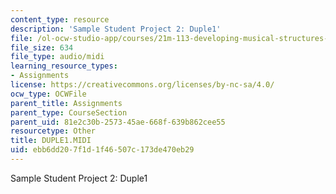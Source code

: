 ```yaml
---
content_type: resource
description: 'Sample Student Project 2: Duple1'
file: /ol-ocw-studio-app/courses/21m-113-developing-musical-structures-fall-2002/ebb6dd207f1d1f46507c173de470eb29_DUPLE1.MIDI
file_size: 634
file_type: audio/midi
learning_resource_types:
- Assignments
license: https://creativecommons.org/licenses/by-nc-sa/4.0/
ocw_type: OCWFile
parent_title: Assignments
parent_type: CourseSection
parent_uid: 81e2c30b-2573-45ae-668f-639b862cee55
resourcetype: Other
title: DUPLE1.MIDI
uid: ebb6dd20-7f1d-1f46-507c-173de470eb29
---
```

Sample Student Project 2: Duple1